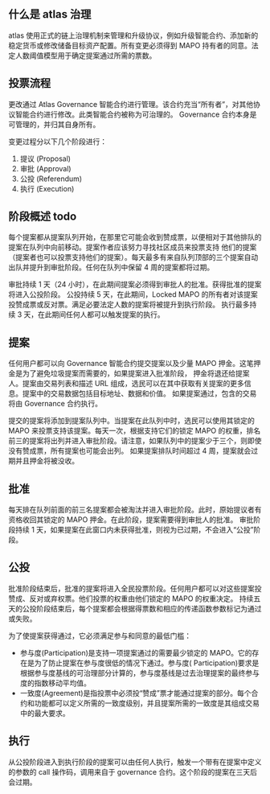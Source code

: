 ## 什么是 atlas 治理

atlas 使用正式的链上治理机制来管理和升级协议，例如升级智能合约、添加新的稳定货币或修改储备目标资产配置。所有变更必须得到
MAPO 持有者的同意。法定人数阈值模型用于确定提案通过所需的票数。

## 投票流程

更改通过 Atlas Governance 智能合约进行管理。该合约充当“所有者”，对其他协议智能合约进行修改。此类智能合约被称为可治理的。
Governance 合约本身是可管理的，并归其自身所有。

变更过程分以下几个阶段进行：

1. 提议 (Proposal)
2. 审批 (Approval)
3. 公投 (Referendum)
4. 执行 (Execution)

## 阶段概述 todo

每个提案都从提案队列开始，在那里它可能会收到赞成票，以便相对于其他排队的提案在队列中向前移动。提案作者应该努力寻找社区成员来投票支持
他们的提案（提案者也可以投票支持他们的提案）。每天最多有来自队列顶部的三个提案自动出队并提升到审批阶段。任何在队列中保留 4
周的提案都将过期。

审批持续 1 天（24 小时），在此期间提案必须得到审批人的批准。获得批准的提案将进入公投阶段。
公投持续 5 天，在此期间，Locked MAPO 的所有者对该提案投赞成票或反对票。满足必要法定人数的提案将被提升到执行阶段。
执行最多持续 3 天，在此期间任何人都可以触发提案的执行。

## 提案

任何用户都可以向 Governance 智能合约提交提案以及少量 MAPO 押金。这笔押金是为了避免垃圾提案而需要的，如果提案进入批准阶段，
押金将退还给提案人。提案由交易列表和描述 URL 组成，选民可以在其中获取有关提案的更多信息。提案中的交易数据包括目标地址、数据和价值。
如果提案通过，包含的交易将由 Governance 合约执行。

提交的提案将添加到提案队列中。当提案在此队列中时，选民可以使用其锁定的 MAPO 来投票支持该提案。每天一次，根据支持它们的锁定
MAPO 的权重，排名前三的提案将出列并进入审批阶段。请注意，如果队列中的提案少于三个，则即使没有赞成票，所有提案也可能会出列。
如果提案排队时间超过 4 周，提案就会过期并且押金将被没收。

## 批准

每天排在队列前面的前三名提案都会被淘汰并进入审批阶段。此时，原始提议者有资格收回其锁定的 MAPO 押金。在此阶段，提案需要得到审批人的批准。
审批阶段持续 1 天，如果提案在此窗口内未获得批准，则视为已过期，不会进入“公投”阶段。

## 公投

批准阶段结束后，批准的提案将进入全民投票阶段。任何用户都可以对这些提案投赞成、反对或弃权票。他们投票的权重由他们锁定的 MAPO
的权重决定。
持续五天的公投阶段结束后，每个提案都会根据得票数和相应的传递函数参数标记为通过或失败。

为了使提案获得通过，它必须满足参与和同意的最低门槛：

- 参与度(Participation)是支持一项提案通过的需要最少锁定的 MAPO。它的存在是为了防止提案在参与度很低的情况下通过。参与度(
  Participation)要求是根据参与度基线的可治理部分计算的，参与度基线是过去治理提案的最终参与度的指数移动平均值。
- 一致度(Agreement)是指投票中必须投“赞成”票才能通过提案的部分。每个合约和功能都可以定义所需的一致度级别，并且提案所需的一致度是其组成交易中的最大要求。

## 执行

从公投阶段进入到执行阶段的提案可以由任何人执行，触发一个带有在提案中定义的参数的 call 操作码，调用来自于 governance 合约。这个阶段的提案在三天后会过期。